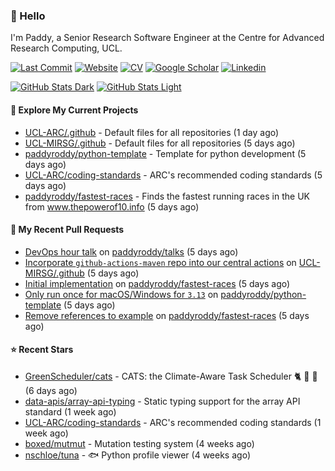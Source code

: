 ### 👋 Hello

I'm Paddy, a Senior Research Software Engineer at the Centre for Advanced
Research Computing, UCL.

[![Last Commit](https://img.shields.io/github/last-commit/paddyroddy/paddyroddy/main?label=updated)](https://github.com/paddyroddy)
[![Website](https://img.shields.io/badge/GitHub%20Pages-222?logo=githubpages&logoColor=fff&style=for-the-badge&style=flat)](https://paddyroddy.github.io)
[![CV](https://img.shields.io/badge/CV-PDF-pink.svg)](https://paddyroddy.github.io/cv)
[![Google Scholar](https://img.shields.io/badge/Google%20Scholar-4285F4?logo=googlescholar&logoColor=fff&style=for-the-badge&style=flat)](https://scholar.google.com/citations?user=OFigHUwAAAAJ)
[![Linkedin](https://img.shields.io/badge/LinkedIn-0A66C2?logo=linkedin&logoColor=fff&style=for-the-badge&style=flat)](https://www.linkedin.com/in/patrickjamesroddy)

[![GitHub Stats Dark](https://github-readme-stats-paddyroddy.vercel.app/api?username=paddyroddy&disable_animations=true&hide_border=true&hide_title=true&include_all_commits=true&rank_icon=github&show=prs_merged,reviews&show_icons=true&theme=tokyonight)](https://github.com/paddyroddy/paddyroddy#gh-dark-mode-only)
[![GitHub Stats Light](https://github-readme-stats-paddyroddy.vercel.app/api?username=paddyroddy&disable_animations=true&hide_border=true&hide_title=true&include_all_commits=true&rank_icon=github&show=prs_merged,reviews&show_icons=true&theme=default)](https://github.com/paddyroddy/paddyroddy#gh-light-mode-only)

#### 👷 Explore My Current Projects

- [UCL-ARC/.github](https://github.com/UCL-ARC/.github) - Default files for all repositories
  (1 day ago)
- [UCL-MIRSG/.github](https://github.com/UCL-MIRSG/.github) - Default files for all repositories
  (5 days ago)
- [paddyroddy/python-template](https://github.com/paddyroddy/python-template) - Template for python development
  (5 days ago)
- [UCL-ARC/coding-standards](https://github.com/UCL-ARC/coding-standards) - ARC&#39;s recommended coding standards
  (5 days ago)
- [paddyroddy/fastest-races](https://github.com/paddyroddy/fastest-races) - Finds the fastest running races in the UK from www.thepowerof10.info
  (5 days ago)

#### 🔨 My Recent Pull Requests

- [DevOps hour talk](https://github.com/paddyroddy/talks/pull/74) on [paddyroddy/talks](https://github.com/paddyroddy/talks)
  (5 days ago)
- [Incorporate `github-actions-maven` repo into our central actions](https://github.com/UCL-MIRSG/.github/pull/140) on [UCL-MIRSG/.github](https://github.com/UCL-MIRSG/.github)
  (5 days ago)
- [Initial implementation](https://github.com/paddyroddy/fastest-races/pull/3) on [paddyroddy/fastest-races](https://github.com/paddyroddy/fastest-races)
  (5 days ago)
- [Only run once for macOS/Windows for `3.13`](https://github.com/paddyroddy/python-template/pull/182) on [paddyroddy/python-template](https://github.com/paddyroddy/python-template)
  (5 days ago)
- [Remove references to example](https://github.com/paddyroddy/fastest-races/pull/2) on [paddyroddy/fastest-races](https://github.com/paddyroddy/fastest-races)
  (5 days ago)

#### ⭐ Recent Stars

- [GreenScheduler/cats](https://github.com/GreenScheduler/cats) - CATS: the Climate-Aware Task Scheduler :cat2: :tiger2: :leopard:
  (6 days ago)
- [data-apis/array-api-typing](https://github.com/data-apis/array-api-typing) - Static typing support for the array API standard
  (1 week ago)
- [UCL-ARC/coding-standards](https://github.com/UCL-ARC/coding-standards) - ARC&#39;s recommended coding standards
  (1 week ago)
- [boxed/mutmut](https://github.com/boxed/mutmut) - Mutation testing system
  (4 weeks ago)
- [nschloe/tuna](https://github.com/nschloe/tuna) - :fish: Python profile viewer
  (4 weeks ago)
